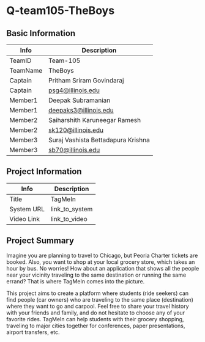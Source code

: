# Q-team105-TheBoys

## Basic Information

|   Info      |        Description     |
| ----------- | ---------------------- |
| TeamID      |        Team-105        |
| TeamName    |         TheBoys        |
| Captain     |      Pritham Sriram Govindaraj |
| Captain     |    psg4@illinois.edu   |
| Member1     |    Deepak Subramanian  |
| Member1     |  deepaks3@illinois.edu |
| Member2     |Saiharshith Karuneegar Ramesh      |
| Member2     |   sk120@illinois.edu    |
| Member3     |  Suraj Vashista Bettadapura Krishna |
| Member3     |   sb70@illinois.edu    |

## Project Information

|   Info      |        Description     |
| ----------- | ---------------------- |
|  Title      |         TagMeIn        |
| System URL  |      link_to_system    |
| Video Link  |      link_to_video     |

## Project Summary

Imagine you are planning to travel to Chicago, but Peoria Charter tickets are booked. Also, you want to shop at your local grocery store, which takes an hour by bus. No worries! How about an application that shows all the people near your vicinity traveling to the same destination or running the same errand? That is where TagMeIn comes into the picture.

This project aims to create a platform where students (ride seekers) can find people (car owners) who are traveling to the same place (destination) where they want to go and carpool. Feel free to share your travel history with your friends and family, and do not hesitate to choose any of your favorite rides. TagMeIn can help students with their grocery shopping, traveling to major cities together for conferences, paper presentations, airport transfers, etc.

